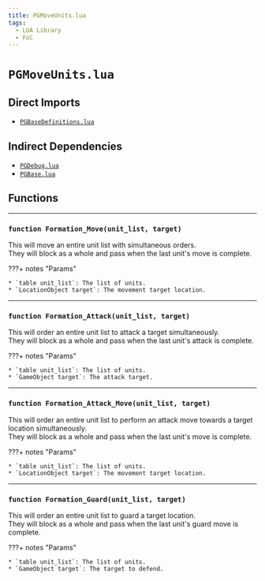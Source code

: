 ```yaml
---
title: PGMoveUnits.lua
tags:
  - LUA Library
  - FoC
---
```


# `PGMoveUnits.lua`

## Direct Imports

* [`PGBaseDefinitions.lua`](pgbasedefinitions.md "PGBaseDefinitions.lua")

## Indirect Dependencies

* [`PGDebug.lua`](pgdebug.md "PGDebug.lua")
* [`PGBase.lua`](pgbase.md "PGBase.lua")

## Functions

---

### `function Formation_Move(unit_list, target)`

This will move an entire unit list with simultaneous orders.  
They will block as a whole and pass when the last unit's move is complete.

???+ notes "Params"

    * `table unit_list`: The list of units.
    * `LocationObject target`: The movement target location.

---

### `function Formation_Attack(unit_list, target)`

This will order an entire unit list to attack a target simultaneously.  
They will block as a whole and pass when the last unit's attack is complete.

???+ notes "Params"

    * `table unit_list`: The list of units.
    * `GameObject target`: The attack target.

---

### `function Formation_Attack_Move(unit_list, target)`

This will order an entire unit list to perform an attack move towards a target location simultaneously.  
They will block as a whole and pass when the last unit's move is complete.

???+ notes "Params"

    * `table unit_list`: The list of units.
    * `LocationObject target`: The movement target location.

---

### `function Formation_Guard(unit_list, target)`

This will order an entire unit list to guard a target location.  
They will block as a whole and pass when the last unit's guard move is complete.

???+ notes "Params"

    * `table unit_list`: The list of units.
    * `GameObject target`: The target to defend.
